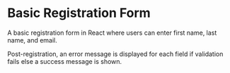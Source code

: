# Basic Registration Form

A basic registration form in React where users can enter first name, last name, and email. 

Post-registration, an error message is displayed for each field if validation fails else a success message is shown.